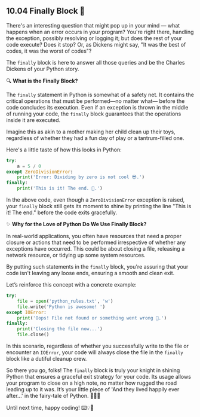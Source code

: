 ## 10.04 Finally Block 🧹

There's an interesting question that might pop up in your mind — what happens when an error occurs in your program? You're right there, handling the exception, possibly resolving or logging it; but does the rest of your code execute? Does it stop? Or, as Dickens might say, "It was the best of codes, it was the worst of codes"?

The `finally` block is here to answer all those queries and be the Charles Dickens of your Python story.

🔍 **What is the Finally Block?**

The `finally` statement in Python is somewhat of a safety net. It contains the critical operations that must be performed—no matter what— before the code concludes its execution. Even if an exception is thrown in the middle of running your code, the `finally` block guarantees that the operations inside it are executed. 

Imagine this as akin to a mother making her child clean up their toys, regardless of whether they had a fun day of play or a tantrum-filled one. 

Here's a little taste of how this looks in Python:

```python
try:
    a = 5 / 0
except ZeroDivisionError:
    print('Error: Dividing by zero is not cool 😎.')
finally:
    print('This is it! The end. 🏁.')
```

In the above code, even though a `ZeroDivisionError` exception is raised, your `finally` block still gets its moment to shine by printing the line "This is it! The end." before the code exits gracefully.

✨ **Why for the Love of Python Do We Use Finally Block?**

In real-world applications, you often have resources that need a proper closure or actions that need to be performed irrespective of whether any exceptions have occurred. This could be about closing a file, releasing a network resource, or tidying up some system resources.

By putting such statements in the `finally` block, you're assuring that your code isn't leaving any loose ends, ensuring a smooth and clean exit.

Let’s reinforce this concept with a concrete example:

```python
try:
    file = open('python_rules.txt', 'w')
    file.write('Python is awesome! ') 
except IOError:
    print('Oops! File not found or something went wrong 😬.')
finally:
    print('Closing the file now...')
    file.close()
```

In this scenario, regardless of whether you successfully write to the file or encounter an `IOError`, your code will always close the file in the `finally` block like a dutiful cleanup crew.

So there you go, folks! The `finally` block is truly your knight in shining Python that ensures a graceful exit strategy for your code. Its usage allows your program to close on a high note, no matter how rugged the road leading up to it was. It’s your little piece of 'And they lived happily ever after...' in the fairy-tale of Python. 🐍🏰💖

Until next time, happy coding! ⌨️💡🚀